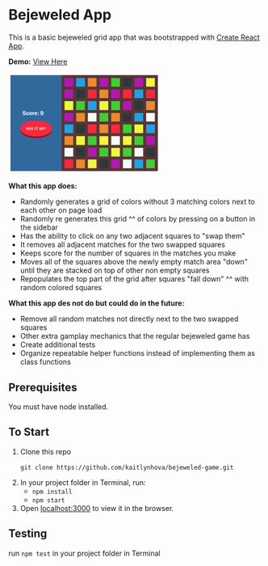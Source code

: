# Bejeweled App
This is a basic bejeweled grid app that was bootstrapped with [Create React App](https://github.com/facebook/create-react-app).

**Demo:** [View Here](https://bejeweled-game.surge.sh)

<img src="https://github.com/kaitlynhova/bejeweled-game/blob/master/public/preview.png" width="300"/>

**What this app does:**
- Randomly generates a grid of colors without 3 matching colors next to each other on page load
- Randomly re generates this grid ^^ of colors by pressing on a button in the sidebar
- Has the ability to click on any two adjacent squares to "swap them"
- It removes all adjacent matches for the two swapped squares
- Keeps score for the number of squares in the matches you make
- Moves all of the squares above the newly empty match area "down" until they are stacked on top of other non empty squares
- Repopulates the top part of the grid after squares "fall down" ^^ with random colored squares

**What this app des not do but could do in the future:**
- Remove all random matches not directly next to the two swapped squares
- Other extra gamplay mechanics that the regular bejeweled game has
- Create additional tests 
- Organize repeatable helper functions instead of implementing them as class functions

## Prerequisites
You must have node installed.

## To Start
1. Clone this repo
    ```
    git clone https://github.com/kaitlynhova/bejeweled-game.git
    ```
2. In your project folder in Terminal, run:
   - `npm install`
   - `npm start`
3.  Open [localhost:3000](http://localhost:3000) to view it in the browser.

## Testing 
run `npm test` in your project folder in Terminal
